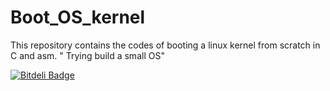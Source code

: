 # Boot_OS_kernel
This repository contains the codes of booting a linux kernel from scratch in C and asm.
" Trying build a small OS"


[![Bitdeli Badge](https://d2weczhvl823v0.cloudfront.net/raj-maurya/boot_os_kernel/trend.png)](https://bitdeli.com/free "Bitdeli Badge")

